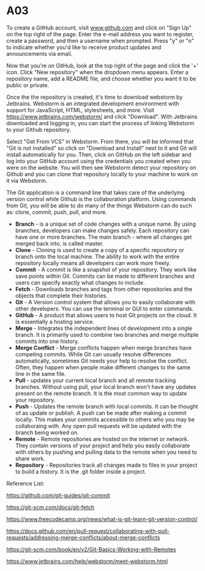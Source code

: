 # A03


To create a GitHub account, visit www.github.com and click on "Sign Up" on the top right of the page. Enter the e-mail address you want to register, create a password, and then a username when prompted. Press "y" or "n" to indicate whether you'd like to receive product updates and announcements via email.  
  
Now that you're on GitHub, look at the top right of the page and click the '+' icon. Click "New repository" when the dropdown menu appears. Enter a repository name, add a README file, and choose whether you want it to be public or private.
  
Once the the repository is created, it's time to download webstorm by Jetbrains. Webstorm is an integrated development environment with support for JavaScript, HTML, stylesheets, and more. Visit https://www.jetbrains.com/webstorm/ and click "Download". With Jetbrains downloaded and logging in, you can start the process of linking Webstorm to your Github repository.  
  
Select "Get From VCS" in Webstorm. From there, you will be informed that "Git is not installed" so click on "Download and Install" next to it and Git will install automatically for you. Then, click on GitHub on the left sidebar and log into your GitHub account using the credentials you created when you were on the website. You will then see Webstorm detect your repository on Github and you can clone that repository locally to your machine to work on it via Webstorm.  
  
The Git application is a command line that takes care of the underlying version control while Github is the collaboration platform. Using commands from Git, you will be able to do many of the things Webstorm can do such as: clone, commit, push, pull, and more.

+ **Branch** - is a unique set of code changes with a unique name. By using branches, developers can make changes safely. Each repository can have one or more branches. The main branch - where all changes get merged back into, is called master.
+ **Clone** - Cloning is used to create a copy of a specific repository or branch onto the local machine. The ability to work with the entire repository locally means all developers can work more freely.
+ **Commit** - A commit is like a snapshot of your repository. They work like save points within Git. Commits can be made to different branches and users can specify exactly what changes to include. 
+ **Fetch** - Downloads branches and tags from other repositories and the objects that complete their histories.
+ **Git** - A Version control system that allows you to easily collaborate with other developers. You can use the terminal or GUI to enter commands.
+ **GitHub** - A product that allows users to host Git projects on the cloud. It is essentially a hosting service.
+ **Merge** - Integrates the independent lines of development into a single branch. It is primarily used to combine two branches and merge multiple commits into one history.
+ **Merge Conflict** - Merge conflicts happen when merge branches have competing commits. While Git can usually resolve differences automatically, sometimes Git needs your help to resolve the conflict. Often, they happen when people make different changes to the same line in the same file. 
+ **Pull** - updates your current local branch and all remote tracking branches. Without using pull, your local branch won't have any updates present on the remote branch. It is the most common way to update your repository.
+ **Push** - Updates the remote branch with local commits. It can be thought of as update or publish. A push can be made after making a commit locally. This makes your commits accessible to others who you may be collaboraing with. Any open pull requests will be updated with the branch being worked on.
+ **Remote** - Remote repositories are hosted on the internet or network. They contain versions of your project and help you easily collaborate with others by pushing and pulling data to the remote when you need to share work.
+ **Repository** - Repositories track all changes made to files in your project to build a history. It is the .git folder inside a project.  
  
Reference List:  
  
https://github.com/git-guides/git-commit  
  
https://git-scm.com/docs/git-fetch  
  
https://www.freecodecamp.org/news/what-is-git-learn-git-version-control/  
  
https://docs.github.com/en/pull-request/collaborating-with-pull-requests/addressing-merge-conflicts/about-merge-conflicts  
  
https://git-scm.com/book/en/v2/Git-Basics-Working-with-Remotes  
  
https://www.jetbrains.com/help/webstorm/meet-webstorm.html  
  
